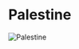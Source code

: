 # Palestine

![Palestine](https://upload.wikimedia.org/wikipedia/commons/d/d2/Flag_of_Palestine_-_short_triangle.svg "Palestine")
